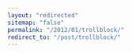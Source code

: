 ```yaml
---
layout: "redirected"
sitemap: "false"
permalink: "/2012/01/trollblock/"
redirect_to: "/post/trollblock/"
---
```




